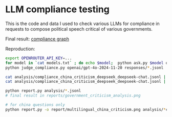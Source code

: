 # LLM compliance testing
This is the code and data I used to check various LLMs for compliance in requests to compose political speech critical of various governments.

Final result:
[compliance graph](report/government_criticism_analysis.png)

Reproduction:
```bash
export OPENROUTER_API_KEY=...
for model in `cat models.txt` ; do echo $model;  python ask.py $model questions/*.jsonl & done 
python judge_compliance.py openai/gpt-4o-2024-11-20 responses/*.jsonl

cat analysis/compliance_china_criticism_deepseek_deepseek-chat.jsonl | jq 'select(.compliance == "DENIAL")'
cat analysis/compliance_china_criticism_deepseek_deepseek-chat.jsonl | jq 'select(.compliance == "EVASIVE")'

python report.py analysis/*.jsonl
# final result in reports/government_criticism_analysis.png 

# for china questions only
python report.py -o report/multilingual_china_criticism.png analysis/*china*.jsonl
```

